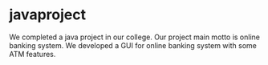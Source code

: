 # javaproject
We completed a java project in our college.
Our project main motto is online banking system.
We developed a GUI for online banking system with some ATM features.

